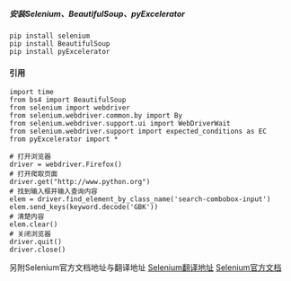 ##### 安装Selenium、BeautifulSoup、pyExcelerator

```
pip install selenium
pip install BeautifulSoup
pip install pyExcelerator
```

#### 引用
```
import time
from bs4 import BeautifulSoup
from selenium import webdriver
from selenium.webdriver.common.by import By
from selenium.webdriver.support.ui import WebDriverWait
from selenium.webdriver.support import expected_conditions as EC
from pyExcelerator import *

# 打开浏览器
driver = webdriver.Firefox()
# 打开爬取页面
driver.get("http://www.python.org")
# 找到输入框并输入查询内容
elem = driver.find_element_by_class_name('search-combobox-input')
elem.send_keys(keyword.decode('GBK'))
# 清楚内容
elem.clear()
# 关闭浏览器
driver.quit()
driver.close()
```

另附Selenium官方文档地址与翻译地址 
<a href='http://selenium-python-zh.readthedocs.io/en/latest/getting-started.html'>Selenium翻译地址</a>
<a href='http://selenium-python.readthedocs.io/installation.html'>Selenium官方文档</a>